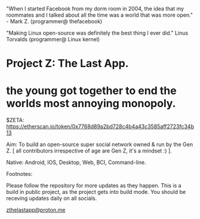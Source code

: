 "When I started Facebook from my dorm room in 2004, the idea that my roommates and I talked about all the time was a world that was more open." - Mark Z.
(programmer@ thefacebook)

"Making Linux open-source was definitely the best thing I ever did." Linus Torvalds
(programmer@ Linux kernel)


# Project Z: The Last App.
# the young got together to end the worlds most annoying monopoly.

$ZETA: https://etherscan.io/token/0x7768d89a2bd728c4b4a43c3585aff2723fc34b13

Aim: To build an open-source super social network owned & run by the Gen Z. [ all contributors irrespective of age are Gen Z, it's a mindset :) ].

Native:
Android, IOS, Desktop, Web, BCI, Command-line.

Footnotes:

Please follow the repository for more updates as they happen. This is a build in public project, as the project gets into build mode. You should be receving updates daily on all socials.

zthelastapp@proton.me
